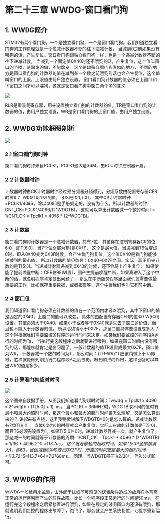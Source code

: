 # 第二十三章 WWDG-窗口看门狗

## 1. WWDG简介

STM32有两个看门狗，一个是独立看门狗，一个是窗口看门狗。我们知道独立看门狗的工作原理就是一个递减计数器不断的往下递减计数， 当减到0之前如果没有喂狗的话，产生复位。窗口看门狗跟独立看门狗一样，也是一个递减计数器不断的往下递减计数， 当减到一个固定值0X40时还不喂狗的话，产生复位，这个值叫窗口的下限，是固定的值，不能改变。这个是跟独立看门狗类似的地方， 不同的地方是窗口看门狗的计数器的值在减到某一个数之前喂狗的话也会产生复位，这个值叫窗口的上限，上限值由用户独立设置。 窗口看门狗计数器的值必须在上窗口和下窗口之间才可以喂狗，这就是窗口看门狗中窗口两个字的含义

![](https://doc.embedfire.com/mcu/stm32/f103zhinanzhe/std/zh/latest/_images/WWDG002.png)

RLR是重装载寄存器，用来设置独立看门狗的计数器的值。TR是窗口看门狗的计数器的值，由用户独立设置，WR是窗口看门狗的上窗口值，由用户独立设置。

## 2. WWDG功能框图剖析

![](https://doc.embedfire.com/mcu/stm32/f103zhinanzhe/std/zh/latest/_images/WWDG003.png)

### 2.1 窗口看门狗时钟

窗口看门狗时钟来自PCLK1，PCLK1最大是36M，由RCC时钟控制器开启。

### 2.2 计数器时钟

计数器时钟由CK计时器时钟经过预分频器分频得到，分频系数由配置寄存器CFR的位8:7  WDGTB[1:0]配置，可以是[0,1,2,3]， 其中CK计时器时钟=PCLK1/4096，除以4096是手册规定的，没有为什么。所以计数器的时钟CNT_CK=PCLK1/4096/(2^WDGTB)， 这就可以算出计数器减一个数的时间T= 1/CNT_CK = Tpclk1 * 4096 * (2^WDGTB)。

### 2.3 计数器

窗口看门狗的计数器是一个递减计数器，共有7位，其值存在控制寄存器CR的位6:0，即T[6:0]，当7个位全部为1时是0X7F， 这个是最大值，当递减到T6位变成0时，即从0X40变为0X3F时候，会产生看门狗复位。这个值0X40是看门狗能够递减到的最小值， 所以计数器的值只能是：0X40~0X7F之间，实际上真正用来计数的是T[5:0]。当递减计数器递减到0X40的时候，还不会马上产生复位， 如果使能了提前唤醒中断：CFR位9EWI置1，则产生提前唤醒中断，如果真进入了这个中断的话，就说明程序肯定是出问题了， 那么在中断服务程序里面我们就需要做最重要的工作，比如保存重要数据，或者报警等，这个中断我们也叫它死前中断。

### 2.4 窗口值

我们知道窗口看门狗必须在计数器的值在一个范围内才可以喂狗，其中下窗口的值是固定的0X40，上窗口的值可以改变， 具体的由配置寄存器CFR的位6:0 W[6:0]设置。其值必须大于0X40，如果小于或者等于0X40就是失去了窗口的价值，而且也不能大于计数器的值， 所以必须得小于0X7F。那窗口值具体要设置成多大？这个得根据我们需要监控的程序的运行时间来决定。如果我们要监控的程序段A运行的时间为Ta， 当执行完这段程序之后就要进行喂狗，如果在窗口时间内没有喂狗的话，那程序就肯定是出问题了。一般计数器的值TR设置成最大0X7F，窗口值为WR， 计数器减一个数的时间为T，那么时间：(TR-WR)*T应该稍微小于Ta即可，这样就能做到刚执行完程序段A之后喂狗，起到监控的作用，这样也就可以算出WR的值是多少。

### 2.5 计算看门狗超时时间

![](https://doc.embedfire.com/mcu/stm32/f103zhinanzhe/std/zh/latest/_images/WWDG004.png)

这个图来自数据手册，从图我们知道看门狗超时时间：Twwdg = Tpclk1 x 4096 x 2^wdgtb x (T[5:0] + 1) ms， 当PCLK1 = 36MHZ时，WDGTB取不同的值时有最小和最大的超时时间，那这个最小和最大的超时时间该怎么理解，又是怎么算出来的？ 讲起来有点绕，这里我稍微讲解下WDGTB=0时是怎么算的。递减计数器有7位T[6:0] ，当位6变为0的时候就会产生复位，实际上有效的计数位是T[5:0]， 而且T6必须先设置为1。如果T[5:0]=0时，递减计数器再减一次，就产生复位了， 那这减一的时间就等于计数器的周期=1/CNT_CK = Tpclk1 * 4096 * (2^WDGTB) = 1/36 * 4096 *2^0 =113.7us， 这个就是最短的超时时间。如果T[5:0]全部装满为1，即63，当他减到0X40变成0X3F时，所需的时间就是最大的超时时间=113.7*2^5=113.7*64=7.2768ms。 同理，当WDGTB等于1/2/3时，代入公式即可。

## 3. WWDG的作用

WWDG一般被用来监测，由外部干扰或不可预见的逻辑条件造成的应用程序背离正常的运行序列而产生的软件故障。比如一个程序段正常运行的时间是50ms， 在运行完这个段程序之后紧接着进行喂狗，如果在规定的时间窗口内还没有喂狗，那就说明我们监控的程序出故障了，跑飞了，那么就会产生系统复位，让程序重新运行。
